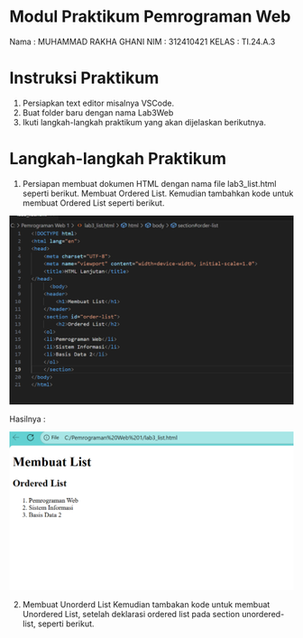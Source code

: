 # Modul Praktikum Pemrograman Web

Nama : MUHAMMAD RAKHA GHANI
NIM : 312410421
KELAS : TI.24.A.3

# Instruksi Praktikum
1. Persiapkan text editor misalnya VSCode.
2. Buat folder baru dengan nama Lab3Web
3. Ikuti langkah-langkah praktikum yang akan dijelaskan berikutnya.

# Langkah-langkah Praktikum
1. Persiapan membuat dokumen HTML dengan nama file lab3_list.html seperti berikut. Membuat Ordered List. 
Kemudian tambahkan kode untuk membuat Ordered List seperti berikut.

![gambar](https://raw.githubusercontent.com/M-Rakha/Lab3Web/134ad43ecb71039429d3be8a9127d26dfaeae116/Cuplikan%20layar%202025-10-07%20103736.png)

Hasilnya : 

![gambar](https://raw.githubusercontent.com/M-Rakha/Lab3Web/134ad43ecb71039429d3be8a9127d26dfaeae116/Cuplikan%20layar%202025-10-07%20103748.png)

2. Membuat Unorderd List
Kemudian tambakan kode untuk membuat Unordered List, setelah deklarasi ordered list pada section unordered-list, seperti berikut.



